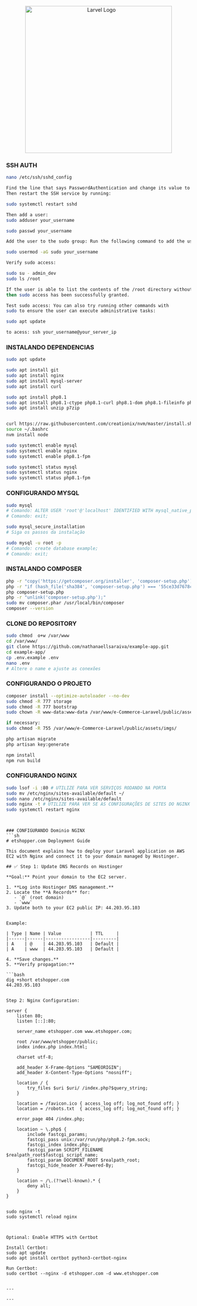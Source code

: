 <p align="center"><a href="https://laravel.com" target="_blank"><img src="https://raw.githubusercontent.com/laravel/art/master/logo-lockup/5%20SVG/2%20CMYK/1%20Full%20Color/laravel-logolockup-cmyk-red.svg" width="400" alt="Larvel Logo"></a></p>

### SSH AUTH
```sh
nano /etc/ssh/sshd_config

Find the line that says PasswordAuthentication and change its value to 'yes'.
Then restart the SSH service by running:

sudo systemctl restart sshd

Then add a user:
sudo adduser your_username

sudo passwd your_username

Add the user to the sudo group: Run the following command to add the user

sudo usermod -aG sudo your_username

Verify sudo access: 

sudo su - admin_dev
sudo ls /root

If the user is able to list the contents of the /root directory without any permission denied errors, 
then sudo access has been successfully granted.

Test sudo access: You can also try running other commands with 
sudo to ensure the user can execute administrative tasks:

sudo apt update

to acess: ssh your_username@your_server_ip

```
### INSTALANDO DEPENDENCIAS

```sh
sudo apt update

sudo apt install git
sudo apt install nginx
sudo apt install mysql-server
sudo apt install curl 

sudo apt install php8.1 
sudo apt install php8.1-ctype php8.1-curl php8.1-dom php8.1-fileinfo php8.1-mbstring php8.1-opcache php8.1-pdo php8.1-tokenizer php8.1-xml php8.1-zip php8.1-fpm php8.1-mysql
sudo apt install unzip p7zip


curl https://raw.githubusercontent.com/creationix/nvm/master/install.sh | bash 
source ~/.bashrc  
nvm install node

sudo systemctl enable mysql
sudo systemctl enable nginx
sudo systemctl enable php8.1-fpm

sudo systemctl status mysql
sudo systemctl status nginx
sudo systemctl status php8.1-fpm
```

### CONFIGURANDO MYSQL
```sh
sudo mysql
# Comando: ALTER USER 'root'@'localhost' IDENTIFIED WITH mysql_native_password by '123456789';
# Comando: exit;
```
```sh
sudo mysql_secure_installation
# Siga os passos da instalação
```

```sh
sudo mysql -u root -p
# Comando: create database example;
# Comando: exit;
```

### INSTALANDO COMPOSER
```sh
php -r "copy('https://getcomposer.org/installer', 'composer-setup.php');"
php -r "if (hash_file('sha384', 'composer-setup.php') === '55ce33d7678c5a611085589f1f3ddf8b3c52d662cd01d4ba75c0ee0459970c2200a51f492d557530c71c15d8dba01eae') { echo 'Installer verified'; } else { echo 'Installer corrupt'; unlink('composer-setup.php'); } echo PHP_EOL;"
php composer-setup.php
php -r "unlink('composer-setup.php');"
sudo mv composer.phar /usr/local/bin/composer
composer --version
```

### CLONE DO REPOSITORY
```sh
sudo chmod  o+w /var/www
cd /var/www/
git clone https://github.com/nathanaellsaraiva/example-app.git
cd example-app/
cp .env.example .env
nano .env
# Altere o name e ajuste as conexões
```

### CONFIGURANDO O PROJETO
```sh
composer install --optimize-autoloader --no-dev
sudo chmod -R 777 storage
sudo chmod -R 777 bootstrap
sudo chown -R www-data:www-data /var/www/e-Commerce-Laravel/public/assets/imgs/ #this will allow the user upload the files...

if necessary:
sudo chmod -R 755 /var/www/e-Commerce-Laravel/public/assets/imgs/

php artisan migrate
php artisan key:generate

npm install
npm run build
```


### CONFIGURANDO NGINX
```sh
sudo lsof -i :80 # UTILIZE PARA VER SERVIÇOS RODANDO NA PORTA 
sudo mv /etc/nginx/sites-available/default ~/
sudo nano /etc/nginx/sites-available/default
sudo nginx -t # UTILIZE PARA VER SE AS CONFIGURAÇÕES DE SITES DO NGINX ESTÃO CORRETAS
sudo systemctl restart nginx
```


```


### CONFIGURANDO Dominio NGINX
```sh
# etshopper.com Deployment Guide

This document explains how to deploy your Laravel application on AWS EC2 with Nginx and connect it to your domain managed by Hostinger.

## ✅ Step 1: Update DNS Records on Hostinger

**Goal:** Point your domain to the EC2 server.

1. **Log into Hostinger DNS management.**
2. Locate the **A Records** for:
   - `@` (root domain)
   - `www`
3. Update both to your EC2 public IP: 44.203.95.103


Example:

| Type | Name | Value           | TTL     |
|------|------|-----------------|---------|
| A    | @    | 44.203.95.103   | Default |
| A    | www  | 44.203.95.103   | Default |

4. **Save changes.**
5. **Verify propagation:**

```bash
dig +short etshopper.com
44.203.95.103


Step 2: Nginx Configuration:

server {
    listen 80;
    listen [::]:80;

    server_name etshopper.com www.etshopper.com;

    root /var/www/etshopper/public;
    index index.php index.html;

    charset utf-8;

    add_header X-Frame-Options "SAMEORIGIN";
    add_header X-Content-Type-Options "nosniff";

    location / {
        try_files $uri $uri/ /index.php?$query_string;
    }

    location = /favicon.ico { access_log off; log_not_found off; }
    location = /robots.txt  { access_log off; log_not_found off; }

    error_page 404 /index.php;

    location ~ \.php$ {
        include fastcgi_params;
        fastcgi_pass unix:/var/run/php/php8.2-fpm.sock;
        fastcgi_index index.php;
        fastcgi_param SCRIPT_FILENAME $realpath_root$fastcgi_script_name;
        fastcgi_param DOCUMENT_ROOT $realpath_root;
        fastcgi_hide_header X-Powered-By;
    }

    location ~ /\.(?!well-known).* {
        deny all;
    }
}


sudo nginx -t
sudo systemctl reload nginx



Optional: Enable HTTPS with Certbot

Install Certbot:
sudo apt update
sudo apt install certbot python3-certbot-nginx

Run Certbot:
sudo certbot --nginx -d etshopper.com -d www.etshopper.com


---

---
